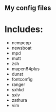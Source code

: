 
## My config files

# Includes:
- ncmpcpp
- newsboat
- mpd
- mutt
- zsh
- mupen64plus
- dunst
- fontconfig
- ranger
- sxhkd
- sxiv 
- zathura
- vim

